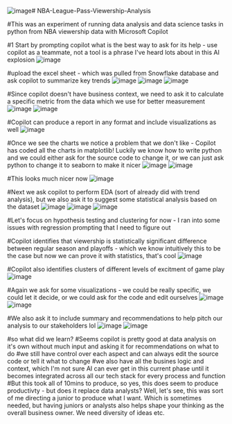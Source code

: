 ![image](https://github.com/user-attachments/assets/39c3435f-12da-4a14-b36e-272e4b00b0a4)# NBA-League-Pass-Viewership-Analysis

#This was an experiment of running data analysis and data science tasks in python from NBA viewership data with Microsoft Copilot

#1 Start by prompting copilot what is the best way to ask for its help - use copilot as a teammate, not a tool is a phrase I've heard lots about in this AI explosion
![image](https://github.com/user-attachments/assets/17f95743-255a-4197-a15f-a65569696272)

#upload the excel sheet - which was pulled from Snowflake database and ask copilot to summarize key trends
![image](https://github.com/user-attachments/assets/12dc98b6-0c01-4c7c-a8f1-36fcd40ef920)
![image](https://github.com/user-attachments/assets/3ecc0fb6-3aee-4797-a9e3-06da671216a0)
![image](https://github.com/user-attachments/assets/8f87e297-be96-44b6-9330-db7258641838)

#Since copilot doesn't have business context, we need to ask it to calculate a specific metric from the data which we use for better measurement
![image](https://github.com/user-attachments/assets/b04805fc-ab22-4e70-845e-2239047a9b5d)
![image](https://github.com/user-attachments/assets/a9ec1fa6-505a-448e-bb00-f4a15c3f5dc7)

#Copilot can produce a report in any format and include visualizations as well
![image](https://github.com/user-attachments/assets/207d7758-72b1-4ea3-ac44-e1b5fdeadd64)

#Once we see the charts we notice a problem that we don't like - Copilot has coded all the charts in matplotlib! Luckily we know how to write python and we could either ask for the source code to change it, or we can just ask python to change it to seaborn to make it nicer
![image](https://github.com/user-attachments/assets/5e5e62d4-cfb5-4123-be83-f3835959f86b)
![image](https://github.com/user-attachments/assets/3827d49f-2c16-4ebe-96f9-e07cfece59ba)

#This looks much nicer now
![image](https://github.com/user-attachments/assets/21f9837b-450e-47bb-b6ba-eba297affbac)

#Next we ask copilot to perform EDA (sort of already did with trend analysis), but we also ask it to suggest some statistical analysis based on the dataset
![image](https://github.com/user-attachments/assets/a40f22ea-ecce-4153-9a25-ce843f00f22e)
![image](https://github.com/user-attachments/assets/a1c2eb4d-b66f-4b55-bbda-f82d402eceef)
![image](https://github.com/user-attachments/assets/25d78260-1531-4474-8be8-0f4cb6416f04)

#Let's focus on hypothesis testing and clustering for now - I ran into some issues with regression prompting that I need to figure out


#Copilot identifies that viewership is statistically significant difference between regular season and playoffs - which we know intuitively this to be the case but now we can prove it with statistics, that's cool
![image](https://github.com/user-attachments/assets/1c5e06fd-ec9b-4df0-b3c2-4111aa32f209)

#Copilot also identifies clusters of different levels of excitment of game play
![image](https://github.com/user-attachments/assets/e4bec212-cb60-41eb-b9f5-d48e75fed9a0)

#Again we ask for some visualizations - we could be really specific, we could let it decide, or we could ask for the code and edit ourselves
![image](https://github.com/user-attachments/assets/c9bf246b-7115-49eb-b891-ac2187db6a5b)
![image](https://github.com/user-attachments/assets/8a4cb20a-5a8a-4620-bdec-b6e147dafc26)

#We also ask it to include summary and recommendations to help pitch our analysis to our stakeholders lol
![image](https://github.com/user-attachments/assets/6ffd7343-992f-4b60-8de5-a6d053374653)
![image](https://github.com/user-attachments/assets/bb9db801-9f48-44d6-95b7-0f159dfdbc63)


#so what did we learn?
#Seems copilot is pretty good at data analysis on it's own without much input and asking it for recommendations on what to do
#we still have control over each aspect and can always edit the source code or tell it what to change
#we also have all the busines logic and context, which I'm not sure AI can ever get in this current phase until it becomes integrated across all our tech stack for every process and function
#But this took all of 10mins to produce, so yes, this does seem to produce productivty - but does it replace data analysts? Well, let's see, this was sort of me directing a junior to produce what I want. Which is sometimes needed, but having juniors or analysts also helps shape your thinking as the overall business owner. We need diversity of ideas etc. 
